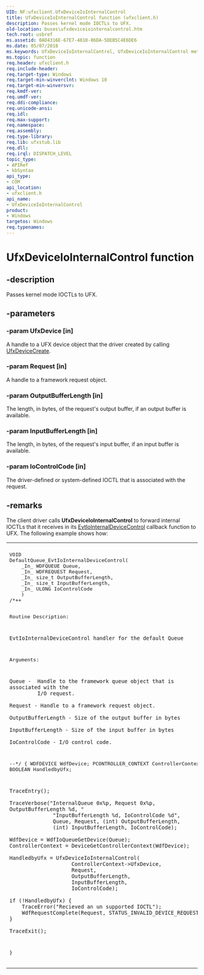 ```yaml
---
UID: NF:ufxclient.UfxDeviceIoInternalControl
title: UfxDeviceIoInternalControl function (ufxclient.h)
description: Passes kernel mode IOCTLs to UFX.
old-location: buses\ufxdeviceiointernalcontrol.htm
tech.root: usbref
ms.assetid: 0AD4316E-67E7-4810-86DA-5DEB5C4E6DE6
ms.date: 05/07/2018
ms.keywords: UfxDeviceIoInternalControl, UfxDeviceIoInternalControl method [Buses], buses.ufxdeviceiointernalcontrol, ufxclient/UfxDeviceIoInternalControl
ms.topic: function
req.header: ufxclient.h
req.include-header: 
req.target-type: Windows
req.target-min-winverclnt: Windows 10
req.target-min-winversvr: 
req.kmdf-ver: 
req.umdf-ver: 
req.ddi-compliance: 
req.unicode-ansi: 
req.idl: 
req.max-support: 
req.namespace: 
req.assembly: 
req.type-library: 
req.lib: ufxstub.lib
req.dll: 
req.irql: DISPATCH_LEVEL
topic_type:
- APIRef
- kbSyntax
api_type:
- COM
api_location:
- ufxclient.h
api_name:
- UfxDeviceIoInternalControl
product:
- Windows
targetos: Windows
req.typenames: 
---
```


# UfxDeviceIoInternalControl function


## -description


Passes kernel mode IOCTLs to UFX.


## -parameters




### -param UfxDevice [in]

A handle to a UFX device object that the driver created by calling <a href="https://docs.microsoft.com/windows-hardware/drivers/ddi/content/ufxclient/nf-ufxclient-ufxdevicecreate">UfxDeviceCreate</a>.


### -param Request [in]

A handle to a framework request object.


### -param OutputBufferLength [in]

The length, in bytes, of the request's output buffer, if an output buffer is available.


### -param InputBufferLength [in]

The length, in bytes, of the request's input buffer, if an input buffer is available.


### -param IoControlCode [in]

The driver-defined or system-defined IOCTL that is associated with the request.


## -remarks



The client driver calls <b>UfxDeviceIoInternalControl</b> to forward internal IOCTLs that it receives in its <a href="https://docs.microsoft.com/windows-hardware/drivers/ddi/content/wdfio/nc-wdfio-evt_wdf_io_queue_io_internal_device_control">EvtIoInternalDeviceControl</a> callback function to UFX.  The following example shows how:

<div class="code"><span codelanguage=""><table>
<tr>
<th></th>
</tr>
<tr>
<td>
<pre>VOID
DefaultQueue_EvtIoInternalDeviceControl(
    _In_ WDFQUEUE Queue,
    _In_ WDFREQUEST Request,
    _In_ size_t OutputBufferLength,
    _In_ size_t InputBufferLength,
    _In_ ULONG IoControlCode
    )
/*++

Routine Description:

    EvtIoInternalDeviceControl handler for the default Queue

Arguments:

    Queue -  Handle to the framework queue object that is associated with the
             I/O request.

    Request - Handle to a framework request object.

    OutputBufferLength - Size of the output buffer in bytes

    InputBufferLength - Size of the input buffer in bytes

    IoControlCode - I/O control code.

--*/
{
    WDFDEVICE WdfDevice;
    PCONTROLLER_CONTEXT ControllerContext;
    BOOLEAN HandledbyUfx;   

    TraceEntry();

    TraceVerbose("InternalQueue 0x%p, Request 0x%p, OutputBufferLength %d, "
                  "InputBufferLength %d, IoControlCode %d",
                  Queue, Request, (int) OutputBufferLength, 
                  (int) InputBufferLength, IoControlCode);
    
    WdfDevice = WdfIoQueueGetDevice(Queue);
    ControllerContext = DeviceGetControllerContext(WdfDevice);

    HandledbyUfx = UfxDeviceIoInternalControl(
                        ControllerContext->UfxDevice,
                        Request,
                        OutputBufferLength,
                        InputBufferLength,
                        IoControlCode);

    if (!HandledbyUfx) {
        TraceError("Recieved an un supported IOCTL");
        WdfRequestComplete(Request, STATUS_INVALID_DEVICE_REQUEST);
    }

    TraceExit();
}
</pre>
</td>
</tr>
</table></span></div>


